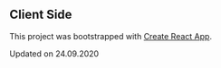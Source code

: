 ## Client Side

This project was bootstrapped with [Create React App](https://github.com/facebook/create-react-app).

Updated on 24.09.2020
